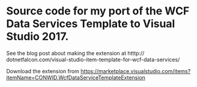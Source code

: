# Source code for my port of the WCF Data Services Template to Visual Studio 2017.

See the blog post about making the extension at htttp:// dotnetfalcon.com/visual-studio-item-template-for-wcf-data-services/

Download the extension from https://marketplace.visualstudio.com/items?itemName=CONWID.WcfDataServiceTemplateExtension
